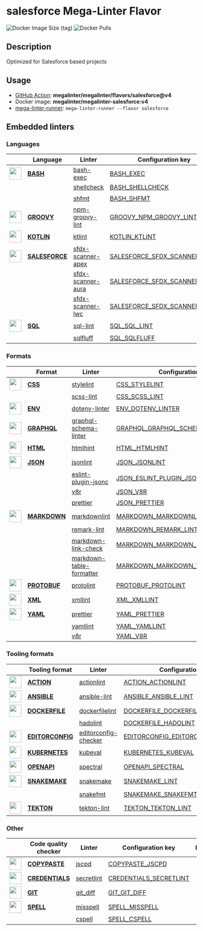 # salesforce Mega-Linter Flavor

![Docker Image Size (tag)](https://img.shields.io/docker/image-size/megalinter/megalinter-salesforce/v4)
![Docker Pulls](https://img.shields.io/docker/pulls/megalinter/megalinter-salesforce)

## Description

Optimized for Salesforce based projects

## Usage

- [GitHub Action](https://megalinter.github.io/installation/#github-action): **megalinter/megalinter/flavors/salesforce@v4**
- Docker image: **megalinter/megalinter-salesforce:v4**
- [mega-linter-runner](https://megalinter.github.io/mega-linter-runner/): `mega-linter-runner --flavor salesforce`

## Embedded linters

### Languages

|                                                                                <!-- -->                                                                                | Language                                                               | Linter                                                                                      | Configuration key                                                                                      |     Format/Fix     |
|:----------------------------------------------------------------------------------------------------------------------------------------------------------------------:|------------------------------------------------------------------------|---------------------------------------------------------------------------------------------|--------------------------------------------------------------------------------------------------------|:------------------:|
|    <img src="https://github.com/megalinter/megalinter/raw/master/docs/assets/icons/bash.ico" alt="" height="32px" class="megalinter-icon"></a> <!-- linter-icon -->    | [**BASH**](https://megalinter.github.io/descriptors/bash/)             | [bash-exec](https://megalinter.github.io/descriptors/bash_bash_exec/)                       | [BASH_EXEC](https://megalinter.github.io/descriptors/bash_bash_exec/)                                  |                    |
|                                                                     <!-- --> <!-- linter-icon -->                                                                      |                                                                        | [shellcheck](https://megalinter.github.io/descriptors/bash_shellcheck/)                     | [BASH_SHELLCHECK](https://megalinter.github.io/descriptors/bash_shellcheck/)                           |                    |
|                                                                     <!-- --> <!-- linter-icon -->                                                                      |                                                                        | [shfmt](https://megalinter.github.io/descriptors/bash_shfmt/)                               | [BASH_SHFMT](https://megalinter.github.io/descriptors/bash_shfmt/)                                     | :heavy_check_mark: |
|   <img src="https://github.com/megalinter/megalinter/raw/master/docs/assets/icons/groovy.ico" alt="" height="32px" class="megalinter-icon"></a> <!-- linter-icon -->   | [**GROOVY**](https://megalinter.github.io/descriptors/groovy/)         | [npm-groovy-lint](https://megalinter.github.io/descriptors/groovy_npm_groovy_lint/)         | [GROOVY_NPM_GROOVY_LINT](https://megalinter.github.io/descriptors/groovy_npm_groovy_lint/)             | :heavy_check_mark: |
|   <img src="https://github.com/megalinter/megalinter/raw/master/docs/assets/icons/kotlin.ico" alt="" height="32px" class="megalinter-icon"></a> <!-- linter-icon -->   | [**KOTLIN**](https://megalinter.github.io/descriptors/kotlin/)         | [ktlint](https://megalinter.github.io/descriptors/kotlin_ktlint/)                           | [KOTLIN_KTLINT](https://megalinter.github.io/descriptors/kotlin_ktlint/)                               | :heavy_check_mark: |
| <img src="https://github.com/megalinter/megalinter/raw/master/docs/assets/icons/salesforce.ico" alt="" height="32px" class="megalinter-icon"></a> <!-- linter-icon --> | [**SALESFORCE**](https://megalinter.github.io/descriptors/salesforce/) | [sfdx-scanner-apex](https://megalinter.github.io/descriptors/salesforce_sfdx_scanner_apex/) | [SALESFORCE_SFDX_SCANNER_APEX](https://megalinter.github.io/descriptors/salesforce_sfdx_scanner_apex/) |                    |
|                                                                     <!-- --> <!-- linter-icon -->                                                                      |                                                                        | [sfdx-scanner-aura](https://megalinter.github.io/descriptors/salesforce_sfdx_scanner_aura/) | [SALESFORCE_SFDX_SCANNER_AURA](https://megalinter.github.io/descriptors/salesforce_sfdx_scanner_aura/) |                    |
|                                                                     <!-- --> <!-- linter-icon -->                                                                      |                                                                        | [sfdx-scanner-lwc](https://megalinter.github.io/descriptors/salesforce_sfdx_scanner_lwc/)   | [SALESFORCE_SFDX_SCANNER_LWC](https://megalinter.github.io/descriptors/salesforce_sfdx_scanner_lwc/)   |                    |
|    <img src="https://github.com/megalinter/megalinter/raw/master/docs/assets/icons/sql.ico" alt="" height="32px" class="megalinter-icon"></a> <!-- linter-icon -->     | [**SQL**](https://megalinter.github.io/descriptors/sql/)               | [sql-lint](https://megalinter.github.io/descriptors/sql_sql_lint/)                          | [SQL_SQL_LINT](https://megalinter.github.io/descriptors/sql_sql_lint/)                                 |                    |
|                                                                     <!-- --> <!-- linter-icon -->                                                                      |                                                                        | [sqlfluff](https://megalinter.github.io/descriptors/sql_sqlfluff/)                          | [SQL_SQLFLUFF](https://megalinter.github.io/descriptors/sql_sqlfluff/)                                 |                    |

### Formats

|                                                                               <!-- -->                                                                               | Format                                                             | Linter                                                                                                  | Configuration key                                                                                                |     Format/Fix     |
|:--------------------------------------------------------------------------------------------------------------------------------------------------------------------:|--------------------------------------------------------------------|---------------------------------------------------------------------------------------------------------|------------------------------------------------------------------------------------------------------------------|:------------------:|
|   <img src="https://github.com/megalinter/megalinter/raw/master/docs/assets/icons/css.ico" alt="" height="32px" class="megalinter-icon"></a> <!-- linter-icon -->    | [**CSS**](https://megalinter.github.io/descriptors/css/)           | [stylelint](https://megalinter.github.io/descriptors/css_stylelint/)                                    | [CSS_STYLELINT](https://megalinter.github.io/descriptors/css_stylelint/)                                         | :heavy_check_mark: |
|                                                                    <!-- --> <!-- linter-icon -->                                                                     |                                                                    | [scss-lint](https://megalinter.github.io/descriptors/css_scss_lint/)                                    | [CSS_SCSS_LINT](https://megalinter.github.io/descriptors/css_scss_lint/)                                         |                    |
|   <img src="https://github.com/megalinter/megalinter/raw/master/docs/assets/icons/env.ico" alt="" height="32px" class="megalinter-icon"></a> <!-- linter-icon -->    | [**ENV**](https://megalinter.github.io/descriptors/env/)           | [dotenv-linter](https://megalinter.github.io/descriptors/env_dotenv_linter/)                            | [ENV_DOTENV_LINTER](https://megalinter.github.io/descriptors/env_dotenv_linter/)                                 | :heavy_check_mark: |
| <img src="https://github.com/megalinter/megalinter/raw/master/docs/assets/icons/graphql.ico" alt="" height="32px" class="megalinter-icon"></a> <!-- linter-icon -->  | [**GRAPHQL**](https://megalinter.github.io/descriptors/graphql/)   | [graphql-schema-linter](https://megalinter.github.io/descriptors/graphql_graphql_schema_linter/)        | [GRAPHQL_GRAPHQL_SCHEMA_LINTER](https://megalinter.github.io/descriptors/graphql_graphql_schema_linter/)         |                    |
|   <img src="https://github.com/megalinter/megalinter/raw/master/docs/assets/icons/html.ico" alt="" height="32px" class="megalinter-icon"></a> <!-- linter-icon -->   | [**HTML**](https://megalinter.github.io/descriptors/html/)         | [htmlhint](https://megalinter.github.io/descriptors/html_htmlhint/)                                     | [HTML_HTMLHINT](https://megalinter.github.io/descriptors/html_htmlhint/)                                         |                    |
|   <img src="https://github.com/megalinter/megalinter/raw/master/docs/assets/icons/json.ico" alt="" height="32px" class="megalinter-icon"></a> <!-- linter-icon -->   | [**JSON**](https://megalinter.github.io/descriptors/json/)         | [jsonlint](https://megalinter.github.io/descriptors/json_jsonlint/)                                     | [JSON_JSONLINT](https://megalinter.github.io/descriptors/json_jsonlint/)                                         |                    |
|                                                                    <!-- --> <!-- linter-icon -->                                                                     |                                                                    | [eslint-plugin-jsonc](https://megalinter.github.io/descriptors/json_eslint_plugin_jsonc/)               | [JSON_ESLINT_PLUGIN_JSONC](https://megalinter.github.io/descriptors/json_eslint_plugin_jsonc/)                   | :heavy_check_mark: |
|                                                                    <!-- --> <!-- linter-icon -->                                                                     |                                                                    | [v8r](https://megalinter.github.io/descriptors/json_v8r/)                                               | [JSON_V8R](https://megalinter.github.io/descriptors/json_v8r/)                                                   |                    |
|                                                                    <!-- --> <!-- linter-icon -->                                                                     |                                                                    | [prettier](https://megalinter.github.io/descriptors/json_prettier/)                                     | [JSON_PRETTIER](https://megalinter.github.io/descriptors/json_prettier/)                                         | :heavy_check_mark: |
| <img src="https://github.com/megalinter/megalinter/raw/master/docs/assets/icons/markdown.ico" alt="" height="32px" class="megalinter-icon"></a> <!-- linter-icon --> | [**MARKDOWN**](https://megalinter.github.io/descriptors/markdown/) | [markdownlint](https://megalinter.github.io/descriptors/markdown_markdownlint/)                         | [MARKDOWN_MARKDOWNLINT](https://megalinter.github.io/descriptors/markdown_markdownlint/)                         | :heavy_check_mark: |
|                                                                    <!-- --> <!-- linter-icon -->                                                                     |                                                                    | [remark-lint](https://megalinter.github.io/descriptors/markdown_remark_lint/)                           | [MARKDOWN_REMARK_LINT](https://megalinter.github.io/descriptors/markdown_remark_lint/)                           | :heavy_check_mark: |
|                                                                    <!-- --> <!-- linter-icon -->                                                                     |                                                                    | [markdown-link-check](https://megalinter.github.io/descriptors/markdown_markdown_link_check/)           | [MARKDOWN_MARKDOWN_LINK_CHECK](https://megalinter.github.io/descriptors/markdown_markdown_link_check/)           |                    |
|                                                                    <!-- --> <!-- linter-icon -->                                                                     |                                                                    | [markdown-table-formatter](https://megalinter.github.io/descriptors/markdown_markdown_table_formatter/) | [MARKDOWN_MARKDOWN_TABLE_FORMATTER](https://megalinter.github.io/descriptors/markdown_markdown_table_formatter/) | :heavy_check_mark: |
| <img src="https://github.com/megalinter/megalinter/raw/master/docs/assets/icons/protobuf.ico" alt="" height="32px" class="megalinter-icon"></a> <!-- linter-icon --> | [**PROTOBUF**](https://megalinter.github.io/descriptors/protobuf/) | [protolint](https://megalinter.github.io/descriptors/protobuf_protolint/)                               | [PROTOBUF_PROTOLINT](https://megalinter.github.io/descriptors/protobuf_protolint/)                               | :heavy_check_mark: |
|   <img src="https://github.com/megalinter/megalinter/raw/master/docs/assets/icons/xml.ico" alt="" height="32px" class="megalinter-icon"></a> <!-- linter-icon -->    | [**XML**](https://megalinter.github.io/descriptors/xml/)           | [xmllint](https://megalinter.github.io/descriptors/xml_xmllint/)                                        | [XML_XMLLINT](https://megalinter.github.io/descriptors/xml_xmllint/)                                             |                    |
|   <img src="https://github.com/megalinter/megalinter/raw/master/docs/assets/icons/yaml.ico" alt="" height="32px" class="megalinter-icon"></a> <!-- linter-icon -->   | [**YAML**](https://megalinter.github.io/descriptors/yaml/)         | [prettier](https://megalinter.github.io/descriptors/yaml_prettier/)                                     | [YAML_PRETTIER](https://megalinter.github.io/descriptors/yaml_prettier/)                                         | :heavy_check_mark: |
|                                                                    <!-- --> <!-- linter-icon -->                                                                     |                                                                    | [yamllint](https://megalinter.github.io/descriptors/yaml_yamllint/)                                     | [YAML_YAMLLINT](https://megalinter.github.io/descriptors/yaml_yamllint/)                                         |                    |
|                                                                    <!-- --> <!-- linter-icon -->                                                                     |                                                                    | [v8r](https://megalinter.github.io/descriptors/yaml_v8r/)                                               | [YAML_V8R](https://megalinter.github.io/descriptors/yaml_v8r/)                                                   |                    |

### Tooling formats

|                                                                                 <!-- -->                                                                                 | Tooling format                                                             | Linter                                                                                              | Configuration key                                                                                                |     Format/Fix     |
|:------------------------------------------------------------------------------------------------------------------------------------------------------------------------:|----------------------------------------------------------------------------|-----------------------------------------------------------------------------------------------------|------------------------------------------------------------------------------------------------------------------|:------------------:|
|   <img src="https://github.com/megalinter/megalinter/raw/master/docs/assets/icons/default.ico" alt="" height="32px" class="megalinter-icon"></a> <!-- linter-icon -->    | [**ACTION**](https://megalinter.github.io/descriptors/action/)             | [actionlint](https://megalinter.github.io/descriptors/action_actionlint/)                           | [ACTION_ACTIONLINT](https://megalinter.github.io/descriptors/action_actionlint/)                                 |                    |
|   <img src="https://github.com/megalinter/megalinter/raw/master/docs/assets/icons/ansible.ico" alt="" height="32px" class="megalinter-icon"></a> <!-- linter-icon -->    | [**ANSIBLE**](https://megalinter.github.io/descriptors/ansible/)           | [ansible-lint](https://megalinter.github.io/descriptors/ansible_ansible_lint/)                      | [ANSIBLE_ANSIBLE_LINT](https://megalinter.github.io/descriptors/ansible_ansible_lint/)                           |                    |
|  <img src="https://github.com/megalinter/megalinter/raw/master/docs/assets/icons/dockerfile.ico" alt="" height="32px" class="megalinter-icon"></a> <!-- linter-icon -->  | [**DOCKERFILE**](https://megalinter.github.io/descriptors/dockerfile/)     | [dockerfilelint](https://megalinter.github.io/descriptors/dockerfile_dockerfilelint/)               | [DOCKERFILE_DOCKERFILELINT](https://megalinter.github.io/descriptors/dockerfile_dockerfilelint/)                 |                    |
|                                                                      <!-- --> <!-- linter-icon -->                                                                       |                                                                            | [hadolint](https://megalinter.github.io/descriptors/dockerfile_hadolint/)                           | [DOCKERFILE_HADOLINT](https://megalinter.github.io/descriptors/dockerfile_hadolint/)                             |                    |
| <img src="https://github.com/megalinter/megalinter/raw/master/docs/assets/icons/editorconfig.ico" alt="" height="32px" class="megalinter-icon"></a> <!-- linter-icon --> | [**EDITORCONFIG**](https://megalinter.github.io/descriptors/editorconfig/) | [editorconfig-checker](https://megalinter.github.io/descriptors/editorconfig_editorconfig_checker/) | [EDITORCONFIG_EDITORCONFIG_CHECKER](https://megalinter.github.io/descriptors/editorconfig_editorconfig_checker/) |                    |
|  <img src="https://github.com/megalinter/megalinter/raw/master/docs/assets/icons/kubernetes.ico" alt="" height="32px" class="megalinter-icon"></a> <!-- linter-icon -->  | [**KUBERNETES**](https://megalinter.github.io/descriptors/kubernetes/)     | [kubeval](https://megalinter.github.io/descriptors/kubernetes_kubeval/)                             | [KUBERNETES_KUBEVAL](https://megalinter.github.io/descriptors/kubernetes_kubeval/)                               |                    |
|   <img src="https://github.com/megalinter/megalinter/raw/master/docs/assets/icons/openapi.ico" alt="" height="32px" class="megalinter-icon"></a> <!-- linter-icon -->    | [**OPENAPI**](https://megalinter.github.io/descriptors/openapi/)           | [spectral](https://megalinter.github.io/descriptors/openapi_spectral/)                              | [OPENAPI_SPECTRAL](https://megalinter.github.io/descriptors/openapi_spectral/)                                   |                    |
|  <img src="https://github.com/megalinter/megalinter/raw/master/docs/assets/icons/snakemake.ico" alt="" height="32px" class="megalinter-icon"></a> <!-- linter-icon -->   | [**SNAKEMAKE**](https://megalinter.github.io/descriptors/snakemake/)       | [snakemake](https://megalinter.github.io/descriptors/snakemake_snakemake/)                          | [SNAKEMAKE_LINT](https://megalinter.github.io/descriptors/snakemake_snakemake/)                                  |                    |
|                                                                      <!-- --> <!-- linter-icon -->                                                                       |                                                                            | [snakefmt](https://megalinter.github.io/descriptors/snakemake_snakefmt/)                            | [SNAKEMAKE_SNAKEFMT](https://megalinter.github.io/descriptors/snakemake_snakefmt/)                               | :heavy_check_mark: |
|    <img src="https://github.com/megalinter/megalinter/raw/master/docs/assets/icons/tekton.ico" alt="" height="32px" class="megalinter-icon"></a> <!-- linter-icon -->    | [**TEKTON**](https://megalinter.github.io/descriptors/tekton/)             | [tekton-lint](https://megalinter.github.io/descriptors/tekton_tekton_lint/)                         | [TEKTON_TEKTON_LINT](https://megalinter.github.io/descriptors/tekton_tekton_lint/)                               |                    |

### Other

|                                                                               <!-- -->                                                                                | Code quality checker                                                     | Linter                                                                         | Configuration key                                                                          |     Format/Fix     |
|:---------------------------------------------------------------------------------------------------------------------------------------------------------------------:|--------------------------------------------------------------------------|--------------------------------------------------------------------------------|--------------------------------------------------------------------------------------------|:------------------:|
| <img src="https://github.com/megalinter/megalinter/raw/master/docs/assets/icons/copypaste.ico" alt="" height="32px" class="megalinter-icon"></a> <!-- linter-icon --> | [**COPYPASTE**](https://megalinter.github.io/descriptors/copypaste/)     | [jscpd](https://megalinter.github.io/descriptors/copypaste_jscpd/)             | [COPYPASTE_JSCPD](https://megalinter.github.io/descriptors/copypaste_jscpd/)               |                    |
|  <img src="https://github.com/megalinter/megalinter/raw/master/docs/assets/icons/default.ico" alt="" height="32px" class="megalinter-icon"></a> <!-- linter-icon -->  | [**CREDENTIALS**](https://megalinter.github.io/descriptors/credentials/) | [secretlint](https://megalinter.github.io/descriptors/credentials_secretlint/) | [CREDENTIALS_SECRETLINT](https://megalinter.github.io/descriptors/credentials_secretlint/) |                    |
|    <img src="https://github.com/megalinter/megalinter/raw/master/docs/assets/icons/git.ico" alt="" height="32px" class="megalinter-icon"></a> <!-- linter-icon -->    | [**GIT**](https://megalinter.github.io/descriptors/git/)                 | [git_diff](https://megalinter.github.io/descriptors/git_git_diff/)             | [GIT_GIT_DIFF](https://megalinter.github.io/descriptors/git_git_diff/)                     |                    |
|   <img src="https://github.com/megalinter/megalinter/raw/master/docs/assets/icons/spell.ico" alt="" height="32px" class="megalinter-icon"></a> <!-- linter-icon -->   | [**SPELL**](https://megalinter.github.io/descriptors/spell/)             | [misspell](https://megalinter.github.io/descriptors/spell_misspell/)           | [SPELL_MISSPELL](https://megalinter.github.io/descriptors/spell_misspell/)                 | :heavy_check_mark: |
|                                                                     <!-- --> <!-- linter-icon -->                                                                     |                                                                          | [cspell](https://megalinter.github.io/descriptors/spell_cspell/)               | [SPELL_CSPELL](https://megalinter.github.io/descriptors/spell_cspell/)                     |                    |

